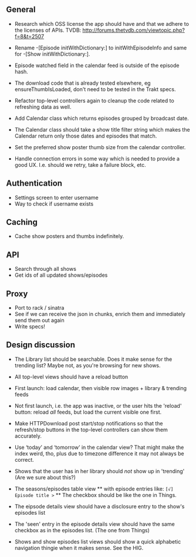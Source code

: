 General
-------

* Research which OSS license the app should have and that we adhere to the licenses of APIs.
  TVDB: http://forums.thetvdb.com/viewtopic.php?f=8&t=2507

* Rename -[Episode initWithDictionary:] to initWithEpisodeInfo and same for -[Show initWithDictionary:].
* Episode watched field in the calendar feed is outside of the episode hash.
* The download code that is already tested elsewhere, eg ensureThumbIsLoaded, don't need to be tested in the Trakt specs.
* Refactor top-level controllers again to cleanup the code related to refreshing data as well.
* Add Calendar class which returns episodes grouped by broadcast date.
* The Calendar class should take a show title filter string which makes the Calendar return only those dates and episodes that match.
* Set the preferred show poster thumb size from the calendar controller.
* Handle connection errors in some way which is needed to provide a good UX. I.e. should we retry, take a failure block, etc.

Authentication
--------------

* Settings screen to enter username
* Way to check if username exists

Caching
-------

* Cache show posters and thumbs indefinitely.

API
---

* Search through all shows
* Get ids of all updated shows/episodes


Proxy
-----

* Port to rack / sinatra
* See if we can receive the json in chunks, enrich them and immediately send them out again
* Write specs!


Design discussion
-----------------

* The Library list should be searchable. Does it make sense for the trending list? Maybe not, as you're browsing for new shows.
* All top-level views should have a reload button

* First launch: load calendar, then visible row images + library & trending feeds
* Not first launch, i.e. the app was inactive, or the user hits the 'reload' button: reload _all_ feeds, but load the current visible one first.
* Make HTTPDownload post start/stop notifications so that the refresh/stop buttons in the top-level controllers can show them accurately.

* Use ‘today’ and ‘tomorrow’ in the calendar view? That might make the index weird, tho, plus due to timezone difference it may not always be correct.

* Shows that the user has in her library should *not* show up in 'trending' (Are we sure about this?)

* The seasons/episodes table view
**  with episode entries like: `[√] Episode title >`
**  The checkbox should be like the one in Things.

* The eipsode details view should have a disclosure entry to the show's episodes list
* The 'seen' entry in the episode details view should have the same checkbox as in the episodes list. (The one from Things)

* Shows and show episodes list views should show a quick alphabetic navigation thingie when it makes sense. See the HIG.

